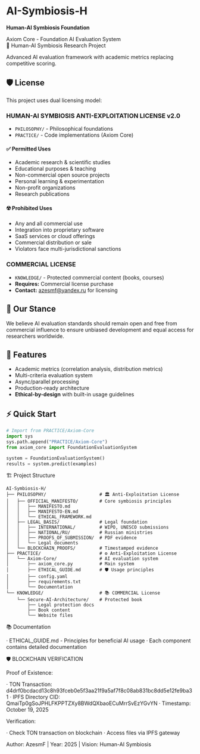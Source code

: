 # AI-Symbiosis-H  
**Human-AI Symbiosis Foundation**

Axiom Core - Foundation AI Evaluation System  
🧠 Human-AI Symbiosis Research Project

Advanced AI evaluation framework with academic metrics replacing competitive scoring.

## 🛡️ License
This project uses dual licensing model:

### HUMAN-AI SYMBIOSIS ANTI-EXPLOITATION LICENSE v2.0
- `PHILOSOPHY/` - Philosophical foundations
- `PRACTICE/` - Code implementations (Axiom Core)

#### ✅ Permitted Uses
- Academic research & scientific studies
- Educational purposes & teaching  
- Non-commercial open source projects
- Personal learning & experimentation
- Non-profit organizations
- Research publications

#### ☢️ Prohibited Uses
- Any and all commercial use
- Integration into proprietary software
- SaaS services or cloud offerings
- Commercial distribution or sale
- Violators face multi-jurisdictional sanctions

### COMMERCIAL LICENSE
- `KNOWLEDGE/` - Protected commercial content (books, courses)
- **Requires:** Commercial license purchase
- **Contact:** azesmf@yandex.ru for licensing

## 🎯 Our Stance
We believe AI evaluation standards should remain open and free from commercial influence to ensure unbiased development and equal access for researchers worldwide.

## 🚀 Features
- Academic metrics (correlation analysis, distribution metrics)
- Multi-criteria evaluation system  
- Async/parallel processing
- Production-ready architecture
- **Ethical-by-design** with built-in usage guidelines

## ⚡ Quick Start
```python
# Import from PRACTICE/Axiom-Core
import sys
sys.path.append("PRACTICE/Axiom-Core")
from axiom_core import FoundationEvaluationSystem

system = FoundationEvaluationSystem()
results = system.predict(examples)
```

🏗️ Project Structure

```
AI-Symbiosis-H/
├── PHILOSOPHY/                    # 🏛️ Anti-Exploitation License
│   ├── OFFICIAL_MANIFESTO/        # Core symbiosis principles
│   │   ├── MANIFESTO.md
│   │   ├── MANIFESTO-EN.md
│   │   └── ETHICAL_FRAMEWORK.md
│   ├── LEGAL_BASIS/               # Legal foundation
│   │   ├── INTERNATIONAL/         # WIPO, UNESCO submissions
│   │   ├── NATIONAL/RU/           # Russian ministries
│   │   ├── PROOFS_OF_SUBMISSION/  # PDF evidence
│   │   └── Legal documents
│   └── BLOCKCHAIN_PROOFS/         # Timestamped evidence
├── PRACTICE/                      # ⚙️ Anti-Exploitation License  
│   └── Axiom-Core/                # AI evaluation system
│       ├── axiom_core.py          # Main system
│       ├── ETHICAL_GUIDE.md       # 🛡️ Usage principles
│       ├── config.yaml
│       ├── requirements.txt
│       └── Documentation
└── KNOWLEDGE/                     # 📚 COMMERCIAL License
    └── Secure-AI-Architecture/    # Protected book
        ├── Legal protection docs
        ├── Book content
        └── Website files
```

📚 Documentation

· ETHICAL_GUIDE.md - Principles for beneficial AI usage
· Each component contains detailed documentation

🛡️ BLOCKCHAIN VERIFICATION

Proof of Existence:

· TON Transaction: d4drf0bcdacd13c8h93fceb0e5f3aa21f9a5af7f8c08ab831bc8dd5e12fe9ba31
· IPFS Directory CID: QmaiTp0gSoJPHLFKPPTZXy8BWdQXbaoECuMrrSvEzYGvYN
· Timestamp: October 19, 2025

Verification:

· Check TON transaction on blockchain
· Access files via IPFS gateway

Author: AzesmF | Year: 2025 | Vision: Human-AI Symbiosis
